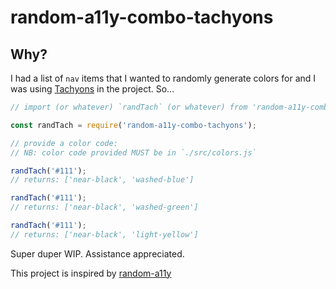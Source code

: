 # random-a11y-combo-tachyons

## Why?
I had a list of `nav` items that I wanted to randomly generate colors for and I was using <a href="https://tachyons.io">Tachyons</a> in the project. So...

```javascript
// import (or whatever) `randTach` (or whatever) from 'random-a11y-combo-tachyons'

const randTach = require('random-a11y-combo-tachyons');

// provide a color code:
// NB: color code provided MUST be in `./src/colors.js`

randTach('#111');
// returns: ['near-black', 'washed-blue']

randTach('#111');
// returns: ['near-black', 'washed-green']

randTach('#111');
// returns: ['near-black', 'light-yellow']
```

Super duper WIP. Assistance appreciated.

This project is inspired by <a href="https://randoma11y.com">random-a11y</a>
